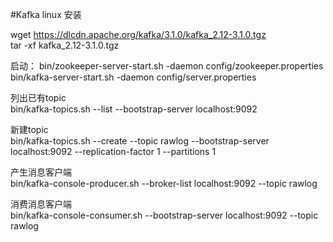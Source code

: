 #Kafka linux 安装

wget https://dlcdn.apache.org/kafka/3.1.0/kafka_2.12-3.1.0.tgz  
tar -xf kafka_2.12-3.1.0.tgz 

启动： 
bin/zookeeper-server-start.sh -daemon config/zookeeper.properties  
bin/kafka-server-start.sh -daemon config/server.properties  

列出已有topic  
bin/kafka-topics.sh --list  --bootstrap-server localhost:9092  

新建topic  
bin/kafka-topics.sh --create --topic rawlog --bootstrap-server localhost:9092 --replication-factor 1 --partitions 1  

产生消息客户端  
bin/kafka-console-producer.sh --broker-list localhost:9092 --topic rawlog  

消费消息客户端  
bin/kafka-console-consumer.sh --bootstrap-server localhost:9092 --topic rawlog  
